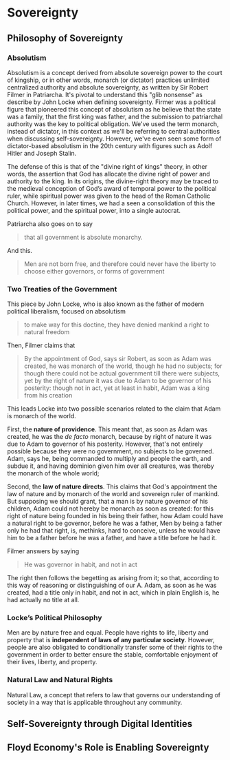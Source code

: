 # Sovereignty

## Philosophy of Sovereignty

### Absolutism
Absolutism is a concept derived from absolute sovereign power to the court of kingship, or in other words, monarch (or dictator) practices unlimited centralized authority and absolute sovereignty, as written by Sir Robert Filmer in Patriarcha. It's pivotal to understand this "glib nonsense" as describe by John Locke when defining sovereignty.
Firmer was a political figure that pioneered this concept of absolutism as he believe that the state was a family, that the first king was father, and the submission to patriarchal authority was the key to political obligation. We've used the term monarch, instead of dictator, in this context as we'll be referring to central authorities when discussing self-sovereignty. However, we've even seen some form of dictator-based absolutism in the 20th century with figures such as Adolf Hitler and Joseph Stalin.

The defense of this is that of the "divine right of kings" theory, in other words, the assertion that God has allocate the divine right of power and authority to the king. In its origins, the divine-right theory may be traced to the medieval conception of God’s award of temporal power to the political ruler, while spiritual power was given to the head of the Roman Catholic Church. However, in later times, we had a seen a consolidation of this the political power, and the spiritual power, into a single autocrat.

Patriarcha also goes on to say
> that all government is absolute monarchy.


And this.
> Men are not born free, and therefore could never have the liberty to choose either governors, or forms of government


### Two Treaties of the Government
This piece by John Locke, who is also known as the father of modern political liberalism, focused on absolutism
> to make way for this doctine, they have denied mankind a right to natural freedom

Then, Filmer claims that
> By the appointment of God, says sir Robert, as soon as Adam was created, he was monarch of the world, though he had no subjects; for though there could not be actual government till there were subjects, yet by the right of nature it was due to Adam to be governor of his posterity: though not in act, yet at least in habit, Adam was a king from his creation

This leads Locke into two possible scenarios related to the claim that Adam is monarch of the world.

First, the **nature of providence**. This meant that, as soon as Adam was created, he was the _de facto_ monarch, because by right of nature it was due to Adam to governor of his posterity. However, that's not entirely possible because they were no government, no subjects to be governed. Adam, says he, being commanded to multiply and people the earth, and subdue it, and having dominion given him over all creatures, was thereby the monarch of the whole world;

Second, the **law of nature directs**. This claims that God's appointment the law of nature and by monarch of the world and sovereign ruler of mankind. But supposing we should grant, that a man is by nature governor of his children, Adam could not hereby be monarch as soon as created: for this right of nature being founded in his being their father, how Adam could have a natural right to be governor, before he was a father, Men by being a father only he had that right, is, methinks, hard to conceive, unless he would have him to be a father before he was a father, and have a title before he had it.

Filmer answers by saying
> He was governor in habit, and not in act

The right then follows the begetting as arising from it; so that, according to this way of reasoning or distinguishing of our A. Adam, as soon as he was created, had a title only in habit, and not in act, which in plain English is, he had actually no title at all.

### Locke’s Political Philosophy
Men are by nature free and equal.
People have rights to life, liberty and property that is **independent of laws of any particular society**.
However, people are also obligated to conditionally transfer some of their rights to the government in order to better ensure the stable, comfortable enjoyment of their lives, liberty, and property.

### Natural Law and Natural Rights
Natural Law, a concept that refers to law that governs our understanding of society in a way that is applicable throughout any community.

## Self-Sovereignty through Digital Identities


## Floyd Economy's Role is Enabling Sovereignty
